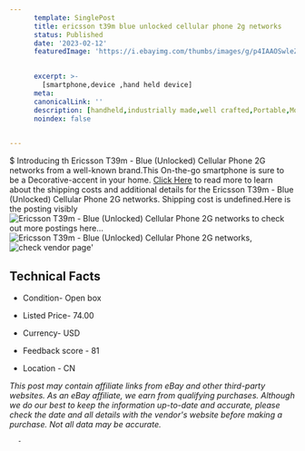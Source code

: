 ```yaml
---
      template: SinglePost
      title: ericsson t39m blue unlocked cellular phone 2g networks
      status: Published
      date: '2023-02-12'
      featuredImage: 'https://i.ebayimg.com/thumbs/images/g/p4IAAOSwleZiYM8X/s-l225.jpg'
       

      excerpt: >-
        [smartphone,device ,hand held device]
      meta:
      canonicalLink: ''
      description: [handheld,industrially made,well crafted,Portable,Mobile,Compact,Convenient,Lightweight,Maneuverable,Man-portable,Miniature,Carriable,Hand-held,Light,Holdable,Transportable,Mobile device,Pocket-sized,On-the-go,Wireless,Cordless,Compact size,Convenient size, smartphone,device ,hand held device]
      noindex: false
      

---
```

$
      Introducing th Ericsson T39m - Blue (Unlocked) Cellular Phone 2G networks from a well-known brand.This On-the-go smartphone is sure to be a Decorative-accent in your home. [Click Here](https://www.ebay.com/itm/385088903875?hash=item59a9165ac3%3Ag%3Ap4IAAOSwleZiYM8X&amdata=enc%3AAQAHAAAA4KvbATBy6srhBLR0ILNUDwXCrERRH94etj677GN8KlAz4C92aVlLVHk2ilWCXjhFRcRtmSo52pDjuZt3f%2Bdjx%2FVoXI7h1EFnmGW%2BUkp7Ho%2BH%2BqltRnObEzx6hYnZs%2FiZW9QWwUHr7YANAO8izW8SmxuINZm8r8kLL97RjKpBfnv8O5aT0niEIgvY12nzhl676X99TA5RTon38f3AsRNmVUTg3H8GQjm665I16qQcklb58NVlMaiIVmsn7gZzzhrAKQwn3yTDXDdztFmRDo5wmnLKdHYDUSR9RzrCOOTgrVsW&mkevt=1&mkcid=1&mkrid=711-53200-19255-0&campid=%253CePNCampaignId%253E&customid=%253CreferenceId%253E&toolid=10049) to read more to learn about the shipping costs and additional details for the Ericsson T39m - Blue (Unlocked) Cellular Phone 2G networks. Shipping cost is undefined.Here is the posting visibly ![Ericsson T39m - Blue (Unlocked) Cellular Phone 2G networks](https://i.ebayimg.com/thumbs/images/g/p4IAAOSwleZiYM8X/s-l225.jpg) to check out more postings here... ![Ericsson T39m - Blue (Unlocked) Cellular Phone 2G networks](https://i.ebayimg.com/images/g/p4IAAOSwleZiYM8X/s-l1600.jpg), ![check vendor page](https://origin-galleryplus.ebayimg.com/ws/web/385088903875_2_0_1/225x225.jpg,https://origin-galleryplus.ebayimg.com/ws/web/385088903875_3_0_1/225x225.jpg,https://origin-galleryplus.ebayimg.com/ws/web/385088903875_4_0_1/225x225.jpg,https://origin-galleryplus.ebayimg.com/ws/web/385088903875_5_0_1/225x225.jpg,https://origin-galleryplus.ebayimg.com/ws/web/385088903875_6_0_1/225x225.jpg,https://origin-galleryplus.ebayimg.com/ws/web/385088903875_7_0_1/225x225.jpg,https://origin-galleryplus.ebayimg.com/ws/web/385088903875_8_0_1/225x225.jpg,https://origin-galleryplus.ebayimg.com/ws/web/385088903875_9_0_1/225x225.jpg)'

      

 ## Technical Facts 



     
      

 - Condition- Open box 


      

 - Listed Price- 74.00 


      

 - Currency- USD 


      

 - Feedback score - 81 


      

 - Location - CN 


      
      

 *_This post may contain affiliate links from eBay and other third-party websites. As an eBay affiliate, we earn from qualifying purchases. Although we do our best to keep the information up-to-date and accurate, please check the date and all details with the vendor's website before making a purchase. Not all data may be accurate._*




      -

